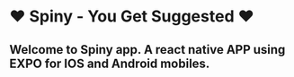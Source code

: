 # ❤️ Spiny - You Get Suggested ❤️

## Welcome to Spiny app. A react native APP using EXPO for IOS and Android mobiles.
